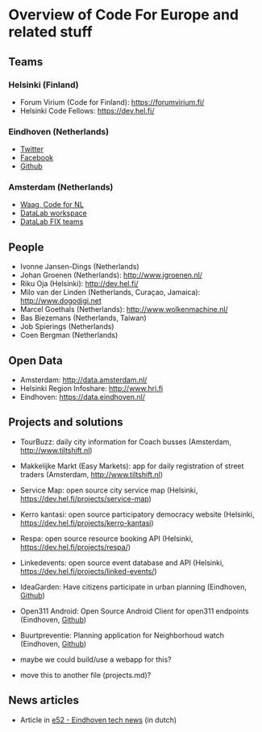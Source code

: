 # Overview of Code For Europe and related stuff

## Teams

### Helsinki (Finland)
 - Forum Virium (Code for Finland): https://forumvirium.fi/
 - Helsinki Code Fellows: https://dev.hel.fi/

### Eindhoven (Netherlands)
 - [Twitter](https://twitter.com/code4eindhoven)
 - [Facebook](https://www.facebook.com/codeforeindhoven)
 - [Github](https://github.com/CodeForEindhoven)

### Amsterdam (Netherlands)
 - [Waag, Code for NL](https://www.waag.org)
 - [DataLab workspace](https://www.amsterdam.nl/bestuur-organisatie/organisatie/overige/datalab-amsterdam/)
 - [DataLab FIX teams](http://www.tiltshift.nl)

## People

 - Ivonne Jansen-Dings (Netherlands)
 - Johan Groenen (Netherlands): http://www.jgroenen.nl/
 - Riku Oja (Helsinki): http://dev.hel.fi/
 - Milo van der Linden (Netherlands, Curaçao, Jamaica): http://www.dogodigi.net
 - Marcel Goethals (Netherlands): http://www.wolkenmachine.nl/
 - Bas Biezemans (Netherlands, Taiwan)
 - Job Spierings (Netherlands)
 - Coen Bergman (Netherlands)

## Open Data

 - Amsterdam: http://data.amsterdam.nl/
 - Helsinki Region Infoshare: http://www.hri.fi
 - Eindhoven: https://data.eindhoven.nl/

## Projects and solutions

 - TourBuzz: daily city information for Coach busses (Amsterdam, http://www.tiltshift.nl)
 - Makkelijke Markt (Easy Markets): app for daily registration of street traders (Amsterdam, http://www.tiltshift.nl)
 - Service Map: open source city service map (Helsinki, https://dev.hel.fi/projects/service-map)
 - Kerro kantasi: open source participatory democracy website (Helsinki, https://dev.hel.fi/projects/kerro-kantasi)
 - Respa: open source resource booking API (Helsinki, https://dev.hel.fi/projects/respa/)
 - Linkedevents: open source event database and API (Helsinki, https://dev.hel.fi/projects/linked-events/)
 - IdeaGarden: Have citizens participate in urban planning (Eindhoven, [Github](https://github.com/CodeForEindhoven/IdeaGarden))
 - Open311 Android: Open Source Android Client for open311 endpoints (Eindhoven, [Github](https://github.com/CodeForEindhoven/open311-android))
 - Buurtpreventie: Planning application for Neighborhoud watch (Eindhoven, [Github](https://github.com/CodeForEindhoven/buurtpreventie))
 
 - maybe we could build/use a webapp for this?
 - move this to another file (projects.md)?

## News articles

 - Article in [e52 - Eindhoven tech news](https://e52.nl/smart-society-eindhoven-7-schakel-een-programmeur-in/) (in dutch)
